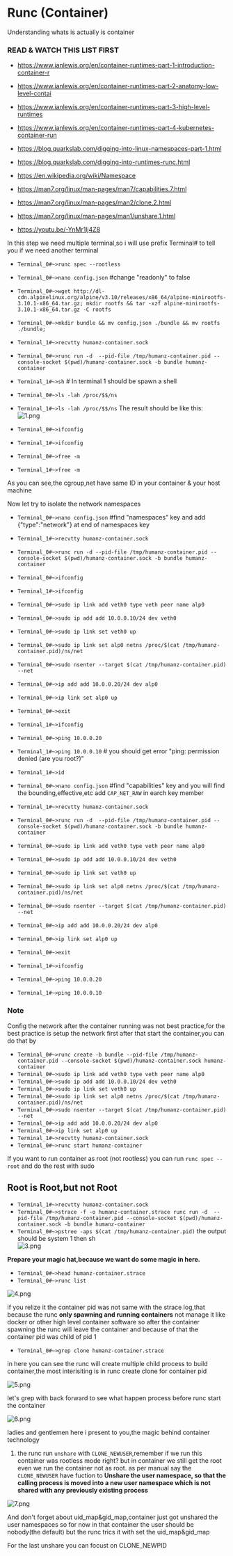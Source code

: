# Runc (Container)

Understanding whats is actually is container

### READ & WATCH THIS LIST FIRST
- https://www.ianlewis.org/en/container-runtimes-part-1-introduction-container-r
- https://www.ianlewis.org/en/container-runtimes-part-2-anatomy-low-level-contai
- https://www.ianlewis.org/en/container-runtimes-part-3-high-level-runtimes
- https://www.ianlewis.org/en/container-runtimes-part-4-kubernetes-container-run

- https://blog.quarkslab.com/digging-into-linux-namespaces-part-1.html
- https://blog.quarkslab.com/digging-into-runtimes-runc.html

- https://en.wikipedia.org/wiki/Namespace
- https://man7.org/linux/man-pages/man7/capabilities.7.html
- https://man7.org/linux/man-pages/man2/clone.2.html
- https://man7.org/linux/man-pages/man1/unshare.1.html
- https://youtu.be/-YnMr1lj4Z8


In this step we need multiple terminal,so i will use prefix Terminal<count># to tell you if we need another terminal 

- `Terminal_0#~>runc spec --rootless`
- `Terminal_0#~>nano config.json` #change "readonly" to false
- `Terminal_0#~>wget http://dl-cdn.alpinelinux.org/alpine/v3.10/releases/x86_64/alpine-minirootfs-3.10.1-x86_64.tar.gz; mkdir rootfs && tar -xzf alpine-minirootfs-3.10.1-x86_64.tar.gz -C rootfs`
- `Terminal_0#~>mkdir bundle && mv config.json ./bundle && mv rootfs ./bundle;`
- `Terminal_1#~>recvtty humanz-container.sock`
- `Terminal_0#~>runc run -d  --pid-file /tmp/humanz-container.pid --console-socket $(pwd)/humanz-container.sock -b bundle humanz-container`
- `Terminal_1#~>sh` # In terminal 1 should be spawn a shell
- `Terminal_0#~>ls -lah /proc/$$/ns`
- `Terminal_1#~>ls -lah /proc/$$/ns`
The result should be like this:  
![1.png](../Img/1.png)

- `Terminal_0#~>ifconfig`
- `Terminal_1#~>ifconfig`

- `Terminal_0#~>free -m`
- `Terminal_1#~>free -m`

As you can see,the cgroup,net have same ID in your container & your host machine

Now let try to isolate the network namespaces

- `Terminal_0#~>nano config.json` #find "namespaces" key and add {"type":"network"} at end of namespaces key
- `Terminal_1#~>recvtty humanz-container.sock`
- `Terminal_0#~>runc run -d --pid-file /tmp/humanz-container.pid --console-socket $(pwd)/humanz-container.sock -b bundle humanz-container`

- `Terminal_0#~>ifconfig`
- `Terminal_1#~>ifconfig`
- `Terminal_0#~>sudo ip link add veth0 type veth peer name alp0`
- `Terminal_0#~>sudo ip add add 10.0.0.10/24 dev veth0`
- `Terminal_0#~>sudo ip link set veth0 up`
- `Terminal_0#~>sudo ip link set alp0 netns /proc/$(cat /tmp/humanz-container.pid)/ns/net`
- `Terminal_0#~>sudo nsenter --target $(cat /tmp/humanz-container.pid) --net`
- `Terminal_0#~>ip add add 10.0.0.20/24 dev alp0`
- `Terminal_0#~>ip link set alp0 up`
- `Terminal_0#~>exit`
- `Terminal_1#~>ifconfig`
- `Terminal_0#~>ping 10.0.0.20`
- `Terminal_1#~>ping 10.0.0.10` # you should get error "ping: permission denied (are you root?)"
- `Terminal_1#~>id`

- `Terminal_0#~>nano config.json` #find "capabilities" key and you will find the bounding,effective,etc add `CAP_NET_RAW` in earch key member
- `Terminal_1#~>recvtty humanz-container.sock`
- `Terminal_0#~>runc run -d  --pid-file /tmp/humanz-container.pid --console-socket $(pwd)/humanz-container.sock -b bundle humanz-container`

- `Terminal_0#~>sudo ip link add veth0 type veth peer name alp0`
- `Terminal_0#~>sudo ip add add 10.0.0.10/24 dev veth0`
- `Terminal_0#~>sudo ip link set veth0 up`
- `Terminal_0#~>sudo ip link set alp0 netns /proc/$(cat /tmp/humanz-container.pid)/ns/net`
- `Terminal_0#~>sudo nsenter --target $(cat /tmp/humanz-container.pid) --net`
- `Terminal_0#~>ip add add 10.0.0.20/24 dev alp0`
- `Terminal_0#~>ip link set alp0 up`
- `Terminal_0#~>exit`
- `Terminal_1#~>ifconfig`
- `Terminal_0#~>ping 10.0.0.20`
- `Terminal_1#~>ping 10.0.0.10`

### Note
Config the network after the container running was not best practice,for the best practice is setup the network first after that start the container,you can do that by
- `Terminal_0#~>runc create -b bundle --pid-file /tmp/humanz-container.pid --console-socket $(pwd)/humanz-container.sock humanz-container`
- `Terminal_0#~>sudo ip link add veth0 type veth peer name alp0`
- `Terminal_0#~>sudo ip add add 10.0.0.10/24 dev veth0`
- `Terminal_0#~>sudo ip link set veth0 up`
- `Terminal_0#~>sudo ip link set alp0 netns /proc/$(cat /tmp/humanz-container.pid)/ns/net`
- `Terminal_0#~>sudo nsenter --target $(cat /tmp/humanz-container.pid) --net`
- `Terminal_0#~>ip add add 10.0.0.20/24 dev alp0`
- `Terminal_0#~>ip link set alp0 up`
- `Terminal_1#~>recvtty humanz-container.sock`
- `Terminal_0#~>runc start humanz-container`

If you want to run container as root (not rootless) you can run `runc spec --root` and do the rest with sudo


## Root is Root,but not Root
- `Terminal_1#~>recvtty humanz-container.sock`
- `Terminal_0#~>strace -f -o humanz-container.strace runc run -d  --pid-file /tmp/humanz-container.pid --console-socket $(pwd)/humanz-container.sock -b bundle humanz-container`
- `Terminal_0#~>pstree -aps $(cat /tmp/humanz-container.pid)` 
the output should be system 1 then sh <container pid>  
![3.png](../Img/3.png)

**Prepare your magic hat,because we want do some magic in here.**

- `Terminal_0#~>head humanz-container.strace`
- `Terminal_0#~>runc list`

![4.png](../Img/4.png)

if you relize it the container pid was not same with the strace log,that because the runc **only spawning and running containers** not manage it like docker or other high level container software so after the container spawning the runc will leave the container and because of that the container pid was child of pid 1 

- `Terminal_0#~>grep clone humanz-container.strace`

in here you can see the runc will create multiple child process to build container,the most interisiting is in runc create clone for container pid 

![5.png](../Img/5.png)

let's grep with back forward to see what happen process before runc start the container

![6.png](../Img/6.png)

ladies and gentlemen here i present to you,the magic behind container technology

1. the runc run `unshare` with `CLONE_NEWUSER`,remember if we run this container was rootless mode right? but in container we still get the root even we run the container not as root. as per manual say the `CLONE_NEWUSER` have fuction to **Unshare the user namespace, so that the calling process is moved into a new user namespace which is not shared with any previously existing process**

![7.png](../Img/7.png)

And don't forget about uid_map&gid_map,container just got unshared the user namespaces so for now in that container the user should be nobody(the default) but the runc trics it with set the uid_map&gid_map

For the last unshare you can focust on CLONE_NEWPID
